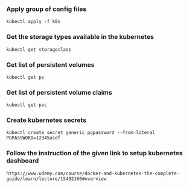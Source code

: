 ### Apply group of config files

```
kubectl apply -f k8s
```

### Get the storage types available in the kubernetes

```
kubectl get storageclass
```

### Get list of persistent volumes

```
kubectl get pv
```

### Get list of persistent volume claims

```
kubectl get pvc
```

### Create kubernetes secrets

```
kubectl create secret generic pgpassword --from-literal PGPASSWORD=12345asdf
```

### Follow the instruction of the given link to setup kubernetes dashboard

```
https://www.udemy.com/course/docker-and-kubernetes-the-complete-guide/learn/lecture/15492160#overview
```
